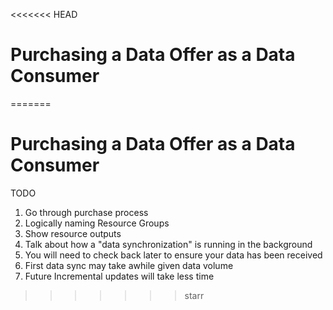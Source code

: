 <<<<<<< HEAD
# Purchasing a Data Offer as a Data Consumer
=======
# Purchasing a Data Offer as a Data Consumer

TODO

1. Go through purchase process
1. Logically naming Resource Groups
1. Show resource outputs
1. Talk about how a "data synchronization" is running in the background
1. You will need to check back later to ensure your data has been received
1. First data sync may take awhile given data volume
1. Future Incremental updates will take less time
>>>>>>> starr
